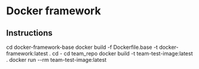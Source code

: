 # Docker framework
## Instructions
cd docker-framework-base
docker build -f Dockerfile.base -t docker-framework:latest .
cd -
cd team_repo
docker build -t team-test-image:latest .
docker run --rm team-test-image:latest